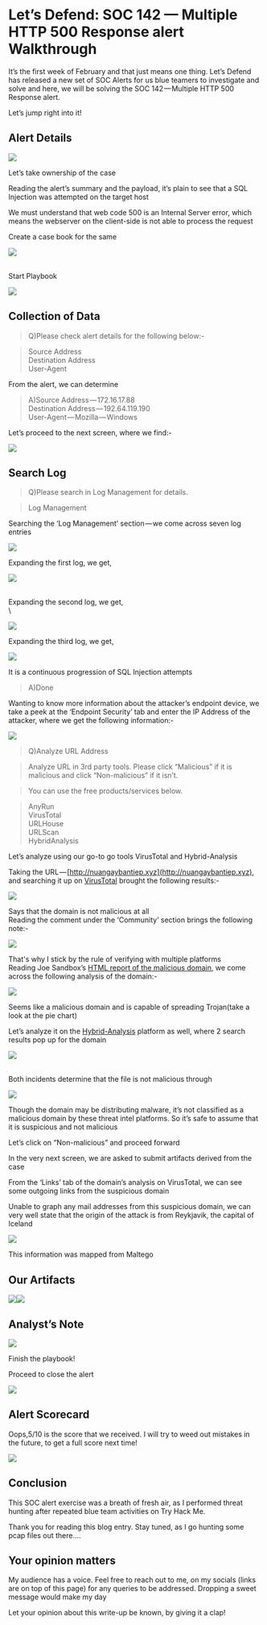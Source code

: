 # Let’s Defend: SOC 142 — Multiple HTTP 500 Response alert Walkthrough

It’s the first week of February and that just means one thing. Let’s Defend has released a new set of SOC Alerts for us blue teamers to investigate and solve and here, we will be solving the SOC 142 — Multiple HTTP 500 Response alert.

Let’s jump right into it!

## Alert Details

![](https://cdn-images-1.medium.com/max/1000/1\*Ols\_9PA7exPTgtv22bHXwg.png)

Let’s take ownership of the case

Reading the alert’s summary and the payload, it’s plain to see that a SQL Injection was attempted on the target host

We must understand that web code 500 is an Internal Server error, which means the webserver on the client-side is not able to process the request

Create a case book for the same

![](https://cdn-images-1.medium.com/max/1000/1\*tN5r27Ik0Xz-wrhEk1CGLQ.png)

\
Start Playbook

![](https://cdn-images-1.medium.com/max/1000/1\*FdiCriAJMGWRj0KIEd\_rdQ.png)

## Collection of Data

> Q)Please check alert details for the following below:-

> Source Address\
> &#x20;Destination Address\
> &#x20;User-Agent

From the alert, we can determine

> A)Source Address — 172.16.17.88\
> Destination Address — 192.64.119.190\
> User-Agent — Mozilla — Windows

Let’s proceed to the next screen, where we find:-

![](https://cdn-images-1.medium.com/max/1000/1\*P\_EdaqCEANMqP\_s7A52ITA.png)

## Search Log

> Q)Please search in Log Management for details.

> Log Management

Searching the ‘Log Management’ section — we come across seven log entries&#x20;

![](https://cdn-images-1.medium.com/max/1000/1\*Uv1-lrufvh5HVB4JYxdb3A.png)

Expanding the first log, we get,

![](https://cdn-images-1.medium.com/max/1000/1\*9DEkzhMUcqAe9jF3rQ9L3Q.png)

\
Expanding the second log, we get,\
\


![](https://cdn-images-1.medium.com/max/1000/1\*vKuqfmtebfK6U\_gizatlEA.png)

Expanding the third log, we get,

![](https://cdn-images-1.medium.com/max/1000/1\*0JUbsyPNdbqHJsNp0kiM8A.png)

It is a continuous progression of SQL Injection attempts

> A)Done

Wanting to know more information about the attacker’s endpoint device, we take a peek at the ‘Endpoint Security’ tab and enter the IP Address of the attacker, where we get the following information:-

![](https://cdn-images-1.medium.com/max/1000/1\*afjfP0zS8BLXZOghSRC13A.png)

> Q)Analyze URL Address

> Analyze URL in 3rd party tools. Please click “Malicious” if it is malicious and click “Non-malicious” if it isn’t.

> You can use the free products/services below.

> AnyRun\
> &#x20;VirusTotal\
> &#x20;URLHouse\
> &#x20;URLScan\
> &#x20;HybridAnalysis

Let’s analyze using our go-to go tools VirusTotal and Hybrid-Analysis

Taking the URL — [http://nuangaybantiep.xyz](http://nuangaybantiep.xyz), and searching it up on [VirusTotal](https://www.virustotal.com/gui/home/upload) brought the following results:-

![](https://cdn-images-1.medium.com/max/1000/1\*D3wxzA9VSzbU5W6yIUTCDQ.png)

Says that the domain is not malicious at all\
Reading the comment under the ‘Community’ section brings the following note:-

![](https://cdn-images-1.medium.com/max/1000/1\*L2-yxFa8VtZvpFz9K5Z1kw.png)

That's why I stick by the rule of verifying with multiple platforms \
Reading Joe Sandbox’s [HTML report of the malicious domain](https://www.joesandbox.com/analysis/785029), we come across the following analysis of the domain:-

![](https://cdn-images-1.medium.com/max/1000/1\*94DRA5w\_3DKkkuvfKIUe1A.png)

Seems like a malicious domain and is capable of spreading Trojan(take a look at the pie chart)

Let’s analyze it on the [Hybrid-Analysis](https://www.hybrid-analysis.com) platform as well, where 2 search results pop up for the domain&#x20;

![](https://cdn-images-1.medium.com/max/1000/1\*u79cNM368Enx94Q0etOkrQ.png)

\
Both incidents determine that the file is not malicious through

![](https://cdn-images-1.medium.com/max/1000/1\*7HvuCLfgg9fzzzSrGmhYoQ.png)

Though the domain may be distributing malware, it’s not classified as a malicious domain by these threat intel platforms. So it’s safe to assume that it is suspicious and not malicious

Let’s click on “Non-malicious” and proceed forward

In the very next screen, we are asked to submit artifacts derived from the case

From the ‘Links’ tab of the domain’s analysis on VirusTotal, we can see some outgoing links from the suspicious domain

Unable to graph any mail addresses from this suspicious domain, we can very well state that the origin of the attack is from Reykjavik, the capital of Iceland&#x20;

![](https://cdn-images-1.medium.com/max/1000/1\*MherfU5aBFUIHfXLsIMUww.png)

This information was mapped from Maltego

## Our Artifacts&#x20;

![](https://cdn-images-1.medium.com/max/1000/1\*D2Ukxcw9nN6oZx7O9sm\_Ig.png)![](https://cdn-images-1.medium.com/max/1000/1\*9872SOCIgMNIQgHPXSCaFA.png)

## Analyst’s Note

![](https://cdn-images-1.medium.com/max/1000/1\*ZJjhy3CKKz-9U9QDSFUffA.png)

Finish the playbook!

Proceed to close the alert

![](https://cdn-images-1.medium.com/max/1000/1\*HDo8v2ywIraLlaZiXga1Gw.png)

## Alert Scorecard

Oops,5/10 is the score that we received. I will try to weed out mistakes in the future, to get a full score next time!&#x20;

![](https://cdn-images-1.medium.com/max/1000/1\*DQ1dScxg5CnbpmPyAGecjw.png)

## Conclusion

This SOC alert exercise was a breath of fresh air, as I performed threat hunting after repeated blue team activities on Try Hack Me.

Thank you for reading this blog entry. Stay tuned, as I go hunting some pcap files out there….

## Your opinion matters

My audience has a voice. Feel free to reach out to me, on my socials (links are on top of this page) for any queries to be addressed. Dropping a sweet message would make my day

Let your opinion about this write-up be known, by giving it a clap!
